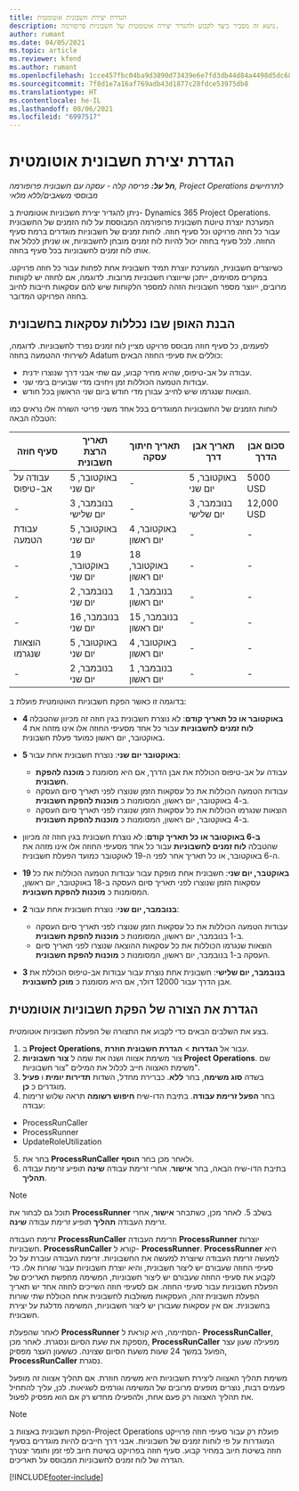 ```yaml
---
title: הגדרת יצירת חשבונית אוטומטית
description: נושא זה מסביר כיצד לקבוע ולהגדיר יצירה אוטומטית של חשבוניות פרופורמה.
author: rumant
ms.date: 04/05/2021
ms.topic: article
ms.reviewer: kfend
ms.author: rumant
ms.openlocfilehash: 1cce457fbc04ba9d3890d73439e6e7fd3db44d84a4498d5dc68ed82d362158b5
ms.sourcegitcommit: 7f8d1e7a16af769adb43d1877c28fdce53975db8
ms.translationtype: HT
ms.contentlocale: he-IL
ms.lasthandoff: 08/06/2021
ms.locfileid: "6997517"
---
```

# <a name="set-up-automatic-invoice-creation"></a>הגדרת יצירת חשבונית אוטומטית 
 
_**חל על:** פריסה קלה - עסקה עם חשבונית פרופורמה, Project Operations לתרחישים מבוססי משאבים/ללא מלאי_

ניתן להגדיר יצירת חשבוניות אוטומטית ב- Dynamics 365 Project Operations. המערכת יוצרת טיוטת חשבונית פרופורמה המבוססת על לוח הזמנים של החשבונית עבור כל חוזה פרויקט וכל סעיף חוזה. לוחות זמנים של חשבוניות מוגדרים ברמת סעיף החוזה. לכל סעיף בחוזה יכול להיות לוח זמנים מובחן לחשבוניות, או שניתן לכלול את אותו לוח זמנים לחשבוניות בכל סעיף בחוזה.

כשיוצרים חשבונית, המערכת יוצרת תמיד חשבונית אחת לפחות עבור כל חוזה פרויקט. במקרים מסוימים, ייתכן שייווצרו חשבוניות מרובות. לדוגמה, אם לחוזה יש לקוחות מרובים, ייווצר מספר חשבוניות הזהה למספר הלקוחות שיש להם עסקאות חייבות לחיוב בחוזה הפרויקט המדובר.

## <a name="understand-how-transactions-are-included-on-an-invoice"></a>הבנת האופן שבו נכללות עסקאות בחשבונית 

לפעמים, כל סעיף חוזה מבוסס פרויקט מציין לוח זמנים נפרד לחשבוניות. לדוגמה, לשירותי ההטמעה בחוזה Adatum כוללים את סעיפי החוזה הבאים:

- עבודה על אב-טיפוס, שהיא מחיר קבוע, עם שתי אבני דרך שנוצרו ידנית.
- עבודות הטמעה הכוללות זמן ויחויבו מדי שבועיים בימי שני.
- הוצאות שנגרמו שיש לחייב עבורן מדי חודש ביום שני הראשון בכל חודש.

לוחות הזמנים של החשבוניות המוגדרים בכל אחד משני פריטי השורה אלו נראים כמו הטבלה הבאה:

| סעיף חוזה | תאריך הרצת חשבונית | תאריך חיתוך עסקה | תאריך אבן דרך | סכום אבן הדרך |
| --- | --- | --- | --- | --- |
| עבודה על אב-טיפוס | 5 באוקטובר, יום שני | - | 5 באוקטובר, יום שני | 5000‎ USD |
| - | 3 בנובמבר, יום שלישי | - | 3 בנובמבר, יום שלישי | 12,000‎ USD |
| עבודת הטמעה | 5 באוקטובר, יום שני | 4 באוקטובר, יום ראשון | - | - |
| - | 19 באוקטובר, יום שני | 18 באוקטובר, יום ראשון | - | - |
| - | 2 בנובמבר, יום שני | 1 בנובמבר, יום ראשון | - | - |
| - | 16 בנובמבר, יום שני | 15 בנובמבר, יום ראשון | - | - |
| הוצאות שנגרמו | 5 באוקטובר, יום שני | 4 באוקטובר, יום ראשון | - | - |
| - | 2 בנובמבר, יום שני | 1 בנובמבר, יום ראשון | - | - |

בדוגמה זו כאשר הפקת חשבוניות האוטומטית פועלת ב:

- **4 באוקטובר או כל תאריך קודם**: לא נוצרת חשבונית בגין חוזה זה מכיוון שהטבלה **לוח זמנים לחשבוניות**  עבור כל אחד מסעיפי החוזה אלו אינו מזהה את 4 באוקטובר, יום ראשון כמועד פעלת חשבונית.
- **5 באוקטובר יום שני**: נוצרת חשבונית אחת עבור:

    - עבודה על אב-טיפוס הכוללת את אבן הדרך, אם היא מסומנת כ **מוכנה להפקת חשבונית**.
    - עבודות הטמעה הכוללות את כל עסקאות הזמן שנוצרו לפני תאריך סיום העסקה ב-4 באוקטובר, יום ראשון, המסומנות כ **מוכנות להפקת חשבונית**.
    - הוצאות שנגרמו הכוללות את כל עסקאות הזמן שנוצרו לפני תאריך סיום העסקה ב-4 באוקטובר, יום ראשון, המסומנות כ **מוכנות להפקת חשבונית**.
  
- **ב-6 באוקטובר או כל תאריך קודם**: לא נוצרת חשבונית בגין חוזה זה מכיוון שהטבלה **לוח זמנים לחשבוניות**  עבור כל אחד מסעיפי החוזה אלו אינו מזהה את ה-6 באוקטובר, או כל תאריך אחר לפני ה-19 לאוקטובר כמועד הפעלת חשבונית.
- **19 באוקטבר, יום שני**: חשבונית אחת מופקת עבור עבודות הטמעה הכוללות את כל עסקאות הזמן שנוצרו לפני תאריך סיום העסקה ב-18 באוקטובר, יום ראשון, המסומנות כ **מוכנות להפקת חשבונית**.
- **2 בנובמבר, יום שני**: נוצרת חשבונית אחת עבור:

    - עבודות הטמעה הכוללות את כל עסקאות הזמן שנוצרו לפני תאריך סיום העסקה ב-1 בנובמבר, יום ראשון, המסומנות כ **מוכנות להפקת חשבונית**.
    - הוצאות שנגרמו הכוללות את כל עסקאות ההוצאה שנוצרו לפני תאריך סיום העסקה ב-1 בנובמבר, יום ראשון, המסומנות כ **מוכנות להפקת חשבונית**.

- **3 בנובמבר, יום שלישי**: חשבונית אחת נוצרת עבור עבודות אב-טיפוס הכוללת את אבן הדרך עבור 12000 דולר, אם היא מסומנת כ **מוכן לחשבונית**.

## <a name="configure-automatic-invoicing"></a>הגדרת את הצורה של הפקת חשבוניות אוטומטית

בצע את השלבים הבאים כדי לקבוע את התצורה של הפעלת חשבוניות אוטומטית.

1. ב **Project Operations**, עבור אל **הגדרות** > **הגדרת חשבונית חוזרת**.
2. צור משימת אצווה ושנה את שמה ל **צור חשבוניות Project Operations**. שם משימת האצווה חייב לכלול את המילים "צור חשבוניות".
3. בשדה **סוג משימה**, בחר **ללא**. כברירת מחדל, השדות **תדירות יומית** ו **פעיל** מוגדרים כ **כן**.
4. בחר **הפעל זרימת עבודה**. בתיבת הדו-שיח **חיפוש רשומה** תראה שלוש זרימות עבודה:

- ProcessRunCaller
- ProcessRunner
- UpdateRoleUtilization

5. בחר את **ProcessRunCaller** ולאחר מכן בחר **הוסף**.
6. בתיבת הדו-שיח הבאה, בחר **אישור**. אחרי זרימת עבודה **שינה** תופיע זרימת עבודה **תהליך**. 

> [!NOTE]
> תוכל גם לבחור את **ProcessRunner** בשלב 5. לאחר מכן, כשתבחר **אישור**, אחרי זרימת העבודה **תהליך** תופיע זרימת עבודה **שינה**.

זרימת העבודה **ProcessRunCaller** וזרימת העבודה **ProcessRunner** יוצרות חשבוניות. **ProcessRunCaller** קורא ל- **ProcessRunner**. **ProcessRunner** היא למעשה זרימת העבודה שיוצרת למעשה את החשבוניות. זרימת העבודה עוברת על כל סעיפי החוזה שעבורם יש ליצור חשבונית, והיא יוצרת חשבוניות עבור שורות אלו. כדי לקבוע את סעיפי החוזה שעבורם יש ליצור חשבוניות, המשימה מחפשת תאריכים של הפעלת חשבוניות עבור סעיפי החוזה. אם לסעיפי חוזה השייכים לחוזה אחד יש תאריך הפעלת חשבונית זהה, העסקאות משולבות לחשבונית אחת הכוללת שתי שורות בחשבונית. אם אין עסקאות שעבורן יש ליצור חשבוניות, המשימה מדלגת על יצירת חשבונית.

לאחר שהפעלת **ProcessRunner** הסתיימה, היא קוראת ל- **ProcessRunCaller**, מספקת את שעת הסיום ונסגרת. לאחר מכן, **ProcessRunCaller** מפעילה שעון עצר הפועל במשך 24 שעות משעת הסיום שצוינה. כששעון העצר מפסיק, **ProcessRunCaller** נסגרת.

משימת תהליך האצווה ליצירת חשבוניות היא משימה חוזרת. אם תהליך אצווה זה מופעל פעמים רבות, נוצרים מופעים מרובים של המשימה וגורמים לשגיאות. לכן, עליך להתחיל את תהליך האצווה רק פעם אחת, ולהפעילו מחדש רק אם הוא מפסיק לפעול.

> [!NOTE]
> הפקת חשבונית באצוות ב-Project Operations פועלת רק עבור סעיפי חוזה פרוייקט המוגדרות על פי לוחות זמנים של חשבוניות. אבני דרך חייבים להיות מוגדרים בסעיף חוזה בשיטת חיוב במחיר קבוע. סעיף חוזה בפרויקט בשיטת חיוב לפי זמן וחומר יצטרך הגדרה של לוח זמנים לחשבוניות המבוסס על תאריכים.


[!INCLUDE[footer-include](../../includes/footer-banner.md)]
